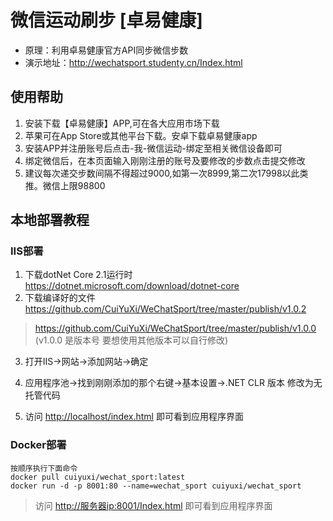 # 微信运动刷步 [卓易健康]

* 原理：利用卓易健康官方API同步微信步数
* 演示地址：http://wechatsport.studenty.cn/Index.html

## 使用帮助

1. 安装下载【卓易健康】APP,可在各大应用市场下载 
2. 苹果可在App Store或其他平台下载。安卓下载卓易健康app 
3. 安装APP并注册账号后点击-我-微信运动-绑定至相关微信设备即可 
4. 绑定微信后，在本页面输入刚刚注册的账号及要修改的步数点击提交修改 
5. 建议每次递交步数间隔不得超过9000,如第一次8999,第二次17998以此类推。微信上限98800 

## 本地部署教程

### IIS部署
1. 下载dotNet Core 2.1运行时 <https://dotnet.microsoft.com/download/dotnet-core>
2. 下载编译好的文件 <https://github.com/CuiYuXi/WeChatSport/tree/master/publish/v1.0.2>
> https://github.com/CuiYuXi/WeChatSport/tree/master/publish/v1.0.0 (v1.0.0 是版本号 要想使用其他版本可以自行修改)

3. 打开IIS→网站→添加网站→确定
4. 应用程序池→找到刚刚添加的那个右键→基本设置→.NET CLR 版本 修改为无托管代码

5. 访问 <http://localhost/index.html> 即可看到应用程序界面



### Docker部署

    按顺序执行下面命令
    docker pull cuiyuxi/wechat_sport:latest
    docker run -d -p 8001:80 --name=wechat_sport cuiyuxi/wechat_sport

>访问 <http://服务器ip:8001/Index.html> 即可看到应用程序界面
